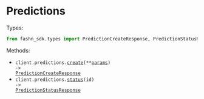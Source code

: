 # Predictions

Types:

```python
from fashn_sdk.types import PredictionCreateResponse, PredictionStatusResponse
```

Methods:

- <code title="post /v1/run">client.predictions.<a href="./src/fashn_sdk/resources/predictions.py">create</a>(\*\*<a href="src/fashn_sdk/types/prediction_create_params.py">params</a>) -> <a href="./src/fashn_sdk/types/prediction_create_response.py">PredictionCreateResponse</a></code>
- <code title="get /v1/status/{id}">client.predictions.<a href="./src/fashn_sdk/resources/predictions.py">status</a>(id) -> <a href="./src/fashn_sdk/types/prediction_status_response.py">PredictionStatusResponse</a></code>
